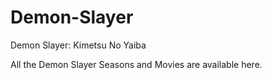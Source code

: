 # Demon-Slayer
Demon Slayer: Kimetsu No Yaiba

All the Demon Slayer Seasons and Movies are available here.
